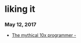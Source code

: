 # liking it

### May 12, 2017
- [The mythical 10x programmer - <antirez>](http://antirez.com/news/112) 
